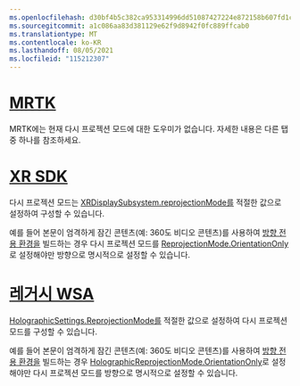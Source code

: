 ```yaml
---
ms.openlocfilehash: d30bf4b5c382ca953314996dd51087427224e872158b607fd1c5f4c85c62a124
ms.sourcegitcommit: a1c086aa83d381129e62f9d8942f0fc889ffcab0
ms.translationtype: MT
ms.contentlocale: ko-KR
ms.lasthandoff: 08/05/2021
ms.locfileid: "115212307"
---
```

# <a name="mrtk"></a>[MRTK](#tab/mrtk)
<!-- NEVER CHANGE THE ABOVE LINE! -->

MRTK에는 현재 다시 프로젝션 모드에 대한 도우미가 없습니다. 자세한 내용은 다른 탭 중 하나를 참조하세요.

# <a name="xr-sdk"></a>[XR SDK](#tab/xr)
<!-- NEVER CHANGE THE ABOVE LINE! -->

다시 프로젝션 모드는 [XRDisplaySubsystem.reprojectionMode를](https://docs.unity3d.com/ScriptReference/XR.XRDisplaySubsystem-reprojectionMode.html) 적절한 값으로 설정하여 구성할 수 있습니다.

예를 들어 본문이 엄격하게 잠긴 콘텐츠(예: 360도 비디오 콘텐츠)를 사용하여 [방향 전용 환경을](../../../../design/coordinate-systems.md#building-an-orientation-only-or-seated-scale-experience) 빌드하는 경우 다시 프로젝션 모드를 [ReprojectionMode.OrientationOnly](https://docs.unity3d.com/ScriptReference/XR.XRDisplaySubsystem.ReprojectionMode.html)로 설정해야만 방향으로 명시적으로 설정할 수 있습니다.

# <a name="legacy-wsa"></a>[레거시 WSA](#tab/wsa)
<!-- NEVER CHANGE THE ABOVE LINE! -->

[HolographicSettings.ReprojectionMode를](https://docs.unity3d.com/2018.4/Documentation/ScriptReference/XR.WSA.HolographicSettings.ReprojectionMode.html) 적절한 값으로 설정하여 다시 프로젝션 모드를 구성할 수 있습니다.

예를 들어 본문이 엄격하게 잠긴 콘텐츠(예: 360도 비디오 콘텐츠)를 사용하여 [방향 전용 환경을](../../../../design/coordinate-systems.md#building-an-orientation-only-or-seated-scale-experience) 빌드하는 경우 [HolographicReprojectionMode.OrientationOnly](https://docs.unity3d.com/2018.4/Documentation/ScriptReference/XR.WSA.HolographicSettings.HolographicReprojectionMode.html)로 설정해야만 다시 프로젝션 모드를 방향으로 명시적으로 설정할 수 있습니다.